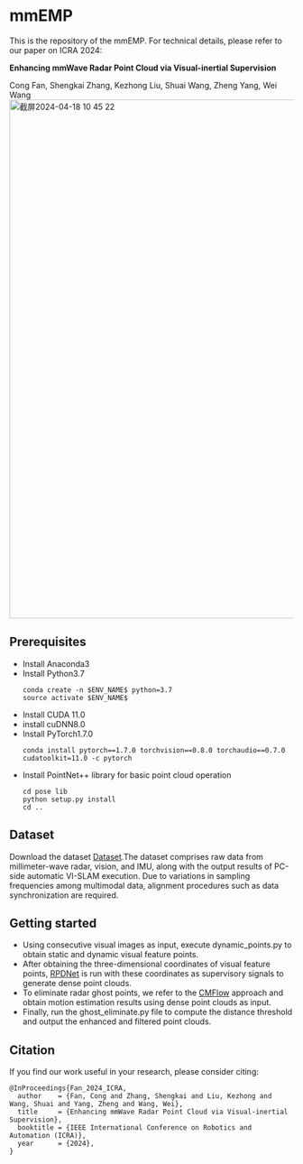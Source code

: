 # mmEMP
This is the repository of the mmEMP. For technical details, please refer to our paper on ICRA 2024:

**Enhancing mmWave Radar Point Cloud via Visual-inertial Supervision**

Cong Fan, Shengkai Zhang, Kezhong Liu, Shuai Wang, Zheng Yang, Wei Wang
<img width="920" alt="截屏2024-04-18 10 45 22" src="https://github.com/bella-jy/mmEMP/assets/74900308/b8608f57-1ea5-4135-89a3-c958b4267098">
## Prerequisites
* Install Anaconda3
* Install Python3.7
  ```
  conda create -n $ENV_NAME$ python=3.7
  source activate $ENV_NAME$
  ```
* Install CUDA 11.0
* install cuDNN8.0
* Install PyTorch1.7.0
  ```
  conda install pytorch==1.7.0 torchvision==0.8.0 torchaudio==0.7.0 cudatoolkit=11.0 -c pytorch
  ```
* Install PointNet++ library for basic point cloud operation
  ```
  cd pose lib
  python setup.py install
  cd ..
## Dataset
Download the dataset [Dataset](https://pan.baidu.com/disk/main#/index?category=all&path=%2F%E6%AF%AB%E7%B1%B3%E6%B3%A2%E9%9B%B7%E8%BE%BE%E6%95%B0%E6%8D%AE%2F4D%E6%AF%AB%E7%B1%B3%E6%B3%A2%E9%9B%B7%E8%BE%BEAWR2243%2F%E6%95%B0%E6%8D%AE).The dataset comprises raw data from millimeter-wave radar, vision, and IMU, along with the output results of PC-side automatic VI-SLAM execution. Due to variations in sampling frequencies among multimodal data, alignment procedures such as data synchronization are required.
## Getting started
* Using consecutive visual images as input, execute dynamic_points.py to obtain static and dynamic visual feature points.
* After obtaining the three-dimensional coordinates of visual feature points, [RPDNet](https://github.com/thucyw/RPDNet) is run with these coordinates as supervisory signals to generate dense point clouds.
* To eliminate radar ghost points, we refer to the [CMFlow](https://github.com/Toytiny/CMFlow) approach and obtain motion estimation results using dense point clouds as input.
* Finally, run the ghost_eliminate.py file to compute the distance threshold and output the enhanced and filtered point clouds.
## Citation
If you find our work useful in your research, please consider citing:
  ```
@InProceedings{Fan_2024_ICRA,
    author    = {Fan, Cong and Zhang, Shengkai and Liu, Kezhong and Wang, Shuai and Yang, Zheng and Wang, Wei},
    title     = {Enhancing mmWave Radar Point Cloud via Visual-inertial Supervision},
    booktitle = {IEEE International Conference on Robotics and Automation (ICRA)},
    year      = {2024},
}
  ```

